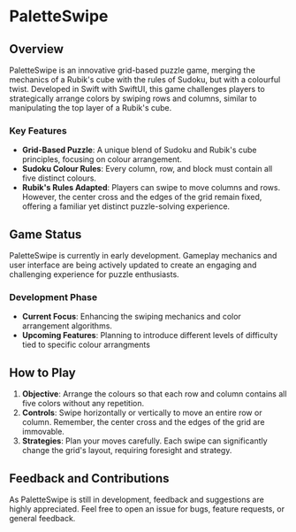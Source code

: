 # PaletteSwipe

## Overview

PaletteSwipe is an innovative grid-based puzzle game, merging the mechanics of a Rubik's cube with the rules of Sudoku, but with a colourful twist. Developed in Swift with SwiftUI, this game challenges players to strategically arrange colors by swiping rows and columns, similar to manipulating the top layer of a Rubik's cube.

### Key Features

- **Grid-Based Puzzle**: A unique blend of Sudoku and Rubik's cube principles, focusing on colour arrangement.
- **Sudoku Colour Rules**: Every column, row, and block must contain all five distinct colours.
- **Rubik's Rules Adapted**: Players can swipe to move columns and rows. However, the center cross and the edges of the grid remain fixed, offering a familiar yet distinct puzzle-solving experience.

## Game Status

PaletteSwipe is currently in early development. Gameplay mechanics and user interface are being actively updated to create an engaging and challenging experience for puzzle enthusiasts.

### Development Phase

- **Current Focus**: Enhancing the swiping mechanics and color arrangement algorithms.
- **Upcoming Features**: Planning to introduce different levels of difficulty tied to specific colour arrangments

## How to Play

1. **Objective**: Arrange the colours so that each row and column contains all five colors without any repetition.
2. **Controls**: Swipe horizontally or vertically to move an entire row or column. Remember, the center cross and the edges of the grid are immovable.
3. **Strategies**: Plan your moves carefully. Each swipe can significantly change the grid's layout, requiring foresight and strategy.

## Feedback and Contributions

As PaletteSwipe is still in development, feedback and suggestions are highly appreciated. Feel free to open an issue for bugs, feature requests, or general feedback.
